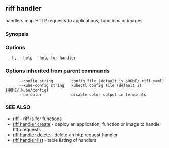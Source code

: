 ## riff handler

handlers map HTTP requests to applications, functions or images

### Synopsis


<todo>


### Options

```
  -h, --help   help for handler
```

### Options inherited from parent commands

```
      --config string        config file (default is $HOME/.riff.yaml)
      --kube-config string   kubectl config file (default is $HOME/.kube/config)
      --no-color             disable color output in terminals
```

### SEE ALSO

* [riff](riff.md)	 - riff is for functions
* [riff handler create](riff_handler_create.md)	 - deploy an application, function or image to handle http requests
* [riff handler delete](riff_handler_delete.md)	 - delete an http request handler
* [riff handler list](riff_handler_list.md)	 - table listing of handlers

